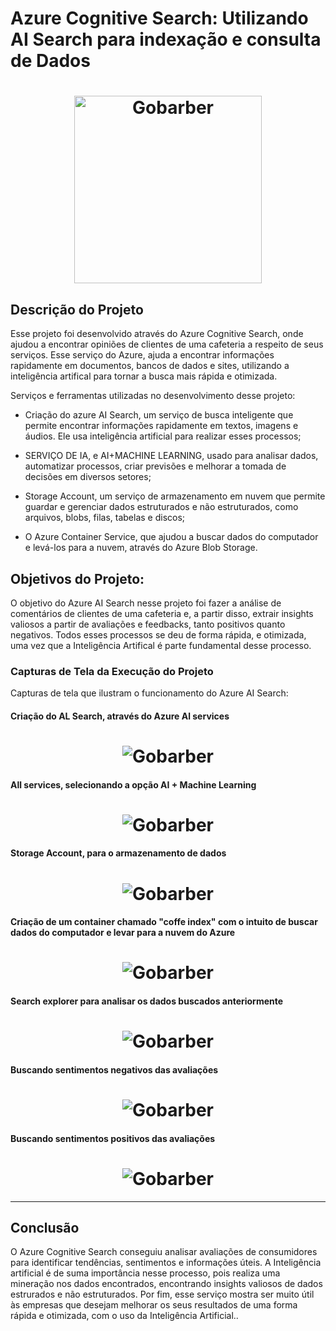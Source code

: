 # Azure Cognitive Search: Utilizando AI Search para indexação e consulta de Dados 
<h1 align="center">
    <img alt="Gobarber" src="Output/imagem6.png" width="300px"
</h1>


## Descrição do Projeto
 
 Esse projeto foi desenvolvido através do Azure Cognitive Search, onde ajudou a encontrar opiniões de clientes de uma cafeteria a respeito de seus serviços. Esse serviço do Azure, ajuda a encontrar informações rapidamente em documentos, bancos de dados e sites, utilizando a inteligência artifical para tornar a busca mais rápida e otimizada.
 
 


Serviços e ferramentas utilizadas no desenvolvimento desse projeto:

- Criação do azure AI Search, um serviço de busca inteligente que permite encontrar informações rapidamente em textos, imagens e áudios. Ele usa inteligência artificial para realizar esses processos;


- SERVIÇO DE IA, e AI+MACHINE LEARNING, usado para analisar dados, automatizar processos, criar previsões e melhorar a tomada de decisões em diversos setores;


- Storage Account, um serviço de armazenamento em nuvem que permite guardar e gerenciar dados estruturados e não estruturados, como arquivos, blobs, filas, tabelas e discos;

- O Azure Container Service, que ajudou a buscar dados do computador e levá-los para a nuvem, através do Azure Blob Storage.


##  Objetivos do Projeto:
O objetivo do Azure AI Search nesse projeto foi fazer a análise de comentários de clientes de uma cafeteria e, a partir disso, extrair insights valiosos a partir de avaliações e feedbacks, tanto positivos quanto negativos. Todos esses processos se deu de forma rápida, e otimizada, uma vez que a Inteligência Artifical é parte fundamental desse processo.



### Capturas de Tela da Execução do Projeto

 Capturas de tela que ilustram o funcionamento do Azure AI Search:

####  Criação do AL Search, através do Azure Al services
<h1 align="center">
    <img alt="Gobarber" src="Output/imagem5.png" />
</h1>

#### All services, selecionando a opção AI + Machine Learning
<h1 align="center"> 
    <img alt="Gobarber" src="Output/imagem7.png" />
</h1>

#### Storage Account, para o armazenamento de dados
<h1 align="center">
    <img alt="Gobarber" src="Output/imagem8.png"/>
</h1>

#### Criação de um container chamado "coffe index" com o intuito de buscar dados do computador e levar para a nuvem do Azure
<h1 align="center">
    <img alt="Gobarber" src="Output/imagem4.png"/>
</h1>

#### Search explorer para analisar os dados buscados anteriormente
<h1 align="center">
    <img alt="Gobarber" src="Output/imagem3.png"/>
</h1>

####  Buscando sentimentos negativos das avaliações 
<h1 align="center">
    <img alt="Gobarber" src="Output/imagem1.png"/>
</h1>

#### Buscando sentimentos positivos das avaliações
<h1 align="center">
    <img alt="Gobarber" src="Output/iimagem2.png"/>
</h1>


---

## Conclusão

O Azure Cognitive Search conseguiu analisar avaliações de consumidores para identificar tendências, sentimentos e informações úteis.
A Inteligência artificial é de suma importância nesse processo, pois realiza uma mineração nos dados encontrados, encontrando insights valiosos de dados estrurados e não estruturados.
Por fim, esse serviço mostra ser muito útil às empresas que desejam melhorar os seus resultados de uma forma rápida e otimizada, com o uso da Inteligência Artificial..